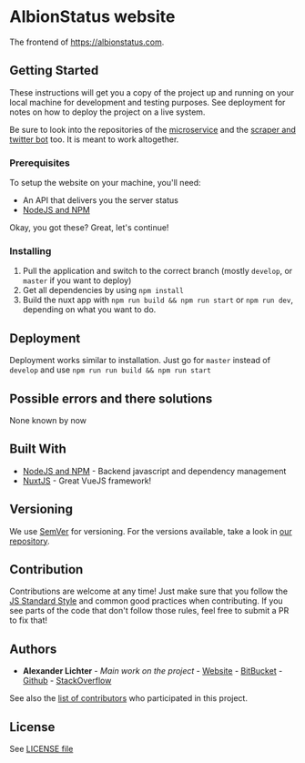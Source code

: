 # AlbionStatus website

The frontend of https://albionstatus.com.

## Getting Started


These instructions will get you a copy of the project up and running on your local machine for development and testing purposes.
See deployment for notes on how to deploy the project on a live system.

Be sure to look into the repositories of the [microservice](https://github.com/manniL/albionstatus-microservice)
and the [scraper and twitter bot](https://github.com/manniL/albionstatus-scraper-bot/) too. It is meant to work altogether.

### Prerequisites

To setup the website on your machine, you'll need:

* An API that delivers you the server status
* [NodeJS and NPM](https://nodejs.org/)

Okay, you got these? Great, let's continue!

### Installing

1. Pull the application and switch to the correct branch (mostly `develop`, or `master` if you want to deploy)
2. Get all dependencies by using `npm install`
3. Build the nuxt app with `npm run build && npm run start` or `npm run dev`, depending on what you want to do.


## Deployment

Deployment works similar to installation. Just go for `master` instead of `develop` and use `npm run run build && npm run start`

## Possible errors and there solutions

None known by now

## Built With

* [NodeJS and NPM](https://nodejs.org/) - Backend javascript and dependency management
* [NuxtJS](http://nuxtjs.org/) - Great VueJS framework!

## Versioning

We use [SemVer](http://semver.org/) for versioning. For the versions available, take a look in [our repository](https://github.com/manniL/albionstatus-website).

## Contribution

Contributions are welcome at any time! Just make sure that you follow the [JS Standard Style](https://standardjs.com/rules.html) and common good practices when contributing.
If you see parts of the code that don't follow those rules, feel free to submit a PR to fix that!

## Authors

* **Alexander Lichter** - *Main work on the project* - [Website](https://lichter.io) - [BitBucket](https://bitbucket.org/manniL/) - [Github](https://github.com/manniL) - [StackOverflow](http://stackoverflow.com/users/3975480/mannil)

See also the [list of contributors](https://github.com/manniL/albionstatus-website/contributors) who participated in this project.

## License

See [LICENSE file](https://github.com/manniL/albionstatus-website/blob/master/LICENSE)

